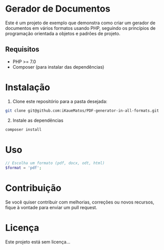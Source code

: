 # Gerador de Documentos

Este é um projeto de exemplo que demonstra como criar um gerador de documentos em vários formatos usando PHP, seguindo os princípios de programação orientada a objetos e padrões de projeto.

## Requisitos

- PHP >= 7.0
- Composer (para instalar das dependências)

# Instalação

1. Clone este repositório para a pasta desejada:

```bash
git clone git@github.com:iKaueMatos/PDF-generator-in-all-formats.git
```
2. Instale as dependências
```bash
composer install
```

# Uso 

```php
// Escolha um formato (pdf, docx, odt, html)
$format = 'pdf';
```

# Contribuição
Se você quiser contribuir com melhorias, correções ou novos recursos, fique à vontade para enviar um pull request.

# Licença
Este projeto está sem licença...
